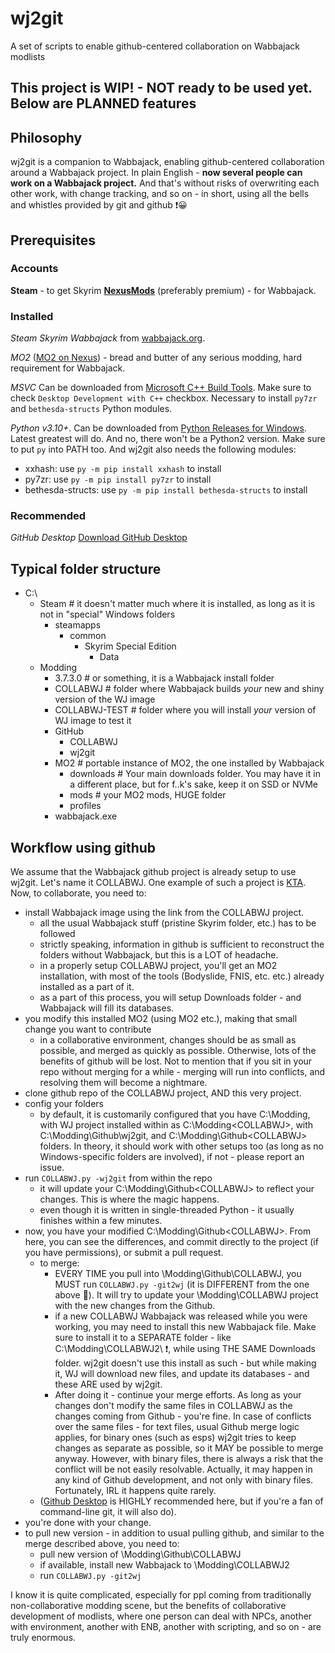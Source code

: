 # wj2git
A set of scripts to enable github-centered collaboration on Wabbajack modlists

## This project is WIP! - NOT ready to be used yet. Below are PLANNED features

## Philosophy
wj2git is a companion to Wabbajack, enabling github-centered collaboration around a Wabbajack project. In plain English - **now several people can work on a Wabbajack project.** And that's without risks of overwriting each other work, with change tracking, and so on - in short, using all the bells and whistles provided by git and github ❗😀

## Prerequisites
### Accounts
**Steam** - to get Skyrim
**[NexusMods](https://www.nexusmods.com/)** (preferably premium) - for Wabbajack.

### Installed
*Steam*
*Skyrim*
*Wabbajack* from [wabbajack.org](https://www.wabbajack.org/).

*MO2* ([MO2 on Nexus](https://www.nexusmods.com/skyrimspecialedition/mods/6194?tab=files)) - bread and butter of any serious modding, hard requirement for Wabbajack.   

*MSVC* Can be downloaded from [Microsoft C++ Build Tools](https://visualstudio.microsoft.com/visual-cpp-build-tools/). Make sure to check `Desktop Development with C++` checkbox. Necessary to install `py7zr` and `bethesda-structs` Python modules.

*Python v3.10+*. Can be downloaded from [Python Releases for Windows](https://www.python.org/downloads/windows/). Latest greatest will do. And no, there won't be a Python2 version. Make sure to put `py` into PATH too. And wj2git also needs the following modules:
- xxhash: use `py -m pip install xxhash` to install
- py7zr: use `py -m pip install py7zr` to install
- bethesda-structs: use `py -m pip install bethesda-structs` to install

### Recommended
*GitHub Desktop* [Download GitHub Desktop](https://desktop.github.com/download/)

## Typical folder structure
+ C:\
  + Steam # it doesn't matter much where it is installed, as long as it is not in "special" Windows folders
    + steamapps
      + common
        + Skyrim Special Edition
          + Data
  + Modding
    + 3.7.3.0 # or something, it is a Wabbajack install folder
    + COLLABWJ # folder where Wabbajack builds *your* new and shiny version of the WJ image 
    + COLLABWJ-TEST # folder where you will install *your* version of WJ image to test it
    + GitHub
      + COLLABWJ
      + wj2git
    + MO2 # portable instance of MO2, the one installed by Wabbajack
      + downloads # Your main downloads folder. You may have it in a different place, but for f..k's sake, keep it on SSD or NVMe
      + mods # your MO2 mods, HUGE folder
      + profiles
    + wabbajack.exe

## Workflow using github
We assume that the Wabbajack github project is already setup to use wj2git. Let's name it COLLABWJ. One example of such a project is [KTA](https://github.com/KTAGirl/KTA). Now, to collaborate, you need to:
- install Wabbajack image using the link from the COLLABWJ project.
  + all the usual Wabbajack stuff (pristine Skyrim folder, etc.) has to be followed
  + strictly speaking, information in github is sufficient to reconstruct the folders without Wabbajack, but this is a LOT of headache.
  + in a properly setup COLLABWJ project, you'll get an MO2 installation, with most of the tools (Bodyslide, FNIS, etc. etc.) already installed as a part of it.
  + as a part of this process, you will setup Downloads folder - and Wabbajack will fill its databases.
- you modify this installed MO2 (using MO2 etc.), making that small change you want to contribute
  + in a collaborative environment, changes should be as small as possible, and merged as quickly as possible. Otherwise, lots of the benefits of github will be lost. Not to mention that if you sit in your repo without merging for a while - merging will run into conflicts, and resolving them will become a nightmare.
- clone github repo of the COLLABWJ project, AND this very project.
- config your folders
   + by default, it is customarily configured that you have C:\Modding\, with WJ project installed within as C:\Modding\<COLLABWJ>, with C:\Modding\Github\wj2git, and C:\Modding\Github\<COLLABWJ> folders. In theory, it should work with other setups too (as long as no Windows-specific folders are involved), if not - please report an issue. 
- run `COLLABWJ.py -wj2git` from within the repo
   + it will update your C:\Modding\Github\<COLLABWJ> to reflect your changes. This is where the magic happens.
   + even though it is written in single-threaded Python - it usually finishes within a few minutes. 
- now, you have your modified C:\Modding\Github\<COLLABWJ>. From here, you can see the differences, and commit directly to the project (if you have permissions), or submit a pull request.
   + to merge:
      + EVERY TIME you pull into \Modding\Github\COLLABWJ, you MUST run `COLLABWJ.py -git2wj` (it is DIFFERENT from the one above 🤯). It will try to update your \Modding\COLLABWJ project with the new changes from the Github.
      + if a new COLLABWJ Wabbajack was released while you were working, you may need to install this new Wabbajack file. Make sure to install it to a SEPARATE folder - like C:\\Modding\COLLABWJ2\ ❗, while using THE SAME Downloads folder. wj2git doesn't use this install as such - but while making it, WJ will download new files, and update its databases - and these ARE used by wj2git.
      * After doing it - continue your merge efforts. As long as your changes don't modify the same files in COLLABWJ as the changes coming from Github - you're fine. In case of conflicts over the same files - for text files, usual Github merge logic applies, for binary ones (such as esps) wj2git tries to keep changes as separate as possible, so it MAY be possible to merge anyway. However, with binary files, there is always a risk that the conflict will be not easily resolvable. Actually, it may happen in any kind of Github development, and not only with binary files. Fortunately, IRL it happens quite rarely. 
   + ([Github Desktop](https://desktop.github.com/download/) is HIGHLY recommended here, but if you're a fan of command-line git, it will also do).
- you're done with your change. 
- to pull new version - in addition to usual pulling github, and similar to the merge described above, you need to:
   + pull new version of \Modding\Github\COLLABWJ
   + if available, install new Wabbajack to \Modding\COLLABWJ2
   + run `COLLABWJ.py -git2wj`

I know it is quite complicated, especially for ppl coming from traditionally non-collaborative modding scene, but the benefits of collaborative development of modlists, where one person can deal with NPCs, another with environment, another with ENB, another with scripting, and so on - are truly enormous. 
